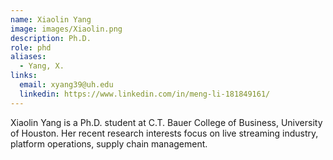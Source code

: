 ```yaml
---
name: Xiaolin Yang
image: images/Xiaolin.png
description: Ph.D.
role: phd
aliases:
  - Yang, X.
links:
  email: xyang39@uh.edu
  linkedin: https://www.linkedin.com/in/meng-li-181849161/
---
```


Xiaolin Yang is a Ph.D. student at C.T. Bauer College of Business, University of Houston. Her recent research interests focus on live streaming industry, platform operations, supply chain management.
